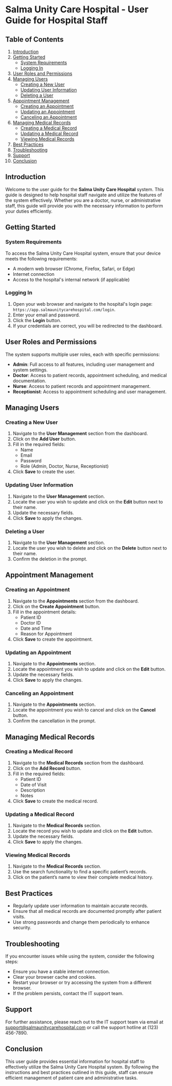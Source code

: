 # Salma Unity Care Hospital - User Guide for Hospital Staff

## Table of Contents

1. [Introduction](#introduction)
2. [Getting Started](#getting-started)
   - [System Requirements](#system-requirements)
   - [Logging In](#logging-in)
3. [User Roles and Permissions](#user-roles-and-permissions)
4. [Managing Users](#managing-users)
   - [Creating a New User](#creating-a-new-user)
   - [Updating User Information](#updating-user-information)
   - [Deleting a User](#deleting-a-user)
5. [Appointment Management](#appointment-management)
   - [Creating an Appointment](#creating-an-appointment)
   - [Updating an Appointment](#updating-an-appointment)
   - [Canceling an Appointment](#canceling-an-appointment)
6. [Managing Medical Records](#managing-medical-records)
   - [Creating a Medical Record](#creating-a-medical-record)
   - [Updating a Medical Record](#updating-a-medical-record)
   - [Viewing Medical Records](#viewing-medical-records)
7. [Best Practices](#best-practices)
8. [Troubleshooting](#troubleshooting)
9. [Support](#support)
10. [Conclusion](#conclusion)

## Introduction

Welcome to the user guide for the **Salma Unity Care Hospital** system. This guide is designed to help hospital staff navigate and utilize the features of the system effectively. Whether you are a doctor, nurse, or administrative staff, this guide will provide you with the necessary information to perform your duties efficiently.

## Getting Started

### System Requirements

To access the Salma Unity Care Hospital system, ensure that your device meets the following requirements:

- A modern web browser (Chrome, Firefox, Safari, or Edge)
- Internet connection
- Access to the hospital's internal network (if applicable)

### Logging In

1. Open your web browser and navigate to the hospital's login page: `https://app.salmaunitycarehospital.com/login`.
2. Enter your email and password.
3. Click the **Login** button.
4. If your credentials are correct, you will be redirected to the dashboard.

## User Roles and Permissions

The system supports multiple user roles, each with specific permissions:

- **Admin**: Full access to all features, including user management and system settings.
- **Doctor**: Access to patient records, appointment scheduling, and medical documentation.
- **Nurse**: Access to patient records and appointment management.
- **Receptionist**: Access to appointment scheduling and user management.

## Managing Users

### Creating a New User

1. Navigate to the **User Management** section from the dashboard.
2. Click on the **Add User** button.
3. Fill in the required fields:
   - Name
   - Email
   - Password
   - Role (Admin, Doctor, Nurse, Receptionist)
4. Click **Save** to create the user.

### Updating User Information

1. Navigate to the **User Management** section.
2. Locate the user you wish to update and click on the **Edit** button next to their name.
3. Update the necessary fields.
4. Click **Save** to apply the changes.

### Deleting a User

1. Navigate to the **User Management** section.
2. Locate the user you wish to delete and click on the **Delete** button next to their name.
3. Confirm the deletion in the prompt.

## Appointment Management

### Creating an Appointment

1. Navigate to the **Appointments** section from the dashboard.
2. Click on the **Create Appointment** button.
3. Fill in the appointment details:
   - Patient ID
   - Doctor ID
   - Date and Time
   - Reason for Appointment
4. Click **Save** to create the appointment.

### Updating an Appointment

1. Navigate to the **Appointments** section.
2. Locate the appointment you wish to update and click on the **Edit** button.
3. Update the necessary fields.
4. Click **Save** to apply the changes.

### Canceling an Appointment

1. Navigate to the **Appointments** section.
2. Locate the appointment you wish to cancel and click on the **Cancel** button.
3. Confirm the cancellation in the prompt.

## Managing Medical Records

### Creating a Medical Record

1. Navigate to the **Medical Records** section from the dashboard.
2. Click on the **Add Record** button.
3. Fill in the required fields:
   - Patient ID
   - Date of Visit
   - Description
   - Notes
4. Click **Save** to create the medical record.

### Updating a Medical Record

1. Navigate to the **Medical Records** section.
2. Locate the record you wish to update and click on the **Edit** button.
3. Update the necessary fields.
4. Click **Save** to apply the changes.

### Viewing Medical Records

1. Navigate to the **Medical Records** section.
2. Use the search functionality to find a specific patient’s records.
3. Click on the patient’s name to view their complete medical history.

## Best Practices

- Regularly update user information to maintain accurate records.
- Ensure that all medical records are documented promptly after patient visits.
- Use strong passwords and change them periodically to enhance security.

## Troubleshooting

If you encounter issues while using the system, consider the following steps:

- Ensure you have a stable internet connection.
- Clear your browser cache and cookies.
- Restart your browser or try accessing the system from a different browser.
- If the problem persists, contact the IT support team.

## Support

For further assistance, please reach out to the IT support team via email at support@salmaunitycarehospital.com or call the support hotline at (123) 456-7890.

## Conclusion

This user guide provides essential information for hospital staff to effectively utilize the Salma Unity Care Hospital system. By following the instructions and best practices outlined in this guide, staff can ensure efficient management of patient care and administrative tasks.
